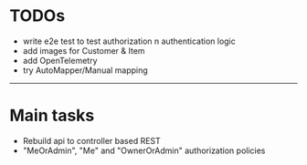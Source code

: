 # TODOs

- write e2e test to test authorization n authentication logic
- add images for Customer & Item
- add OpenTelemetry
- try AutoMapper/Manual mapping

---

# Main tasks

- Rebuild api to controller based REST
- "MeOrAdmin", "Me" and "OwnerOrAdmin" authorization policies